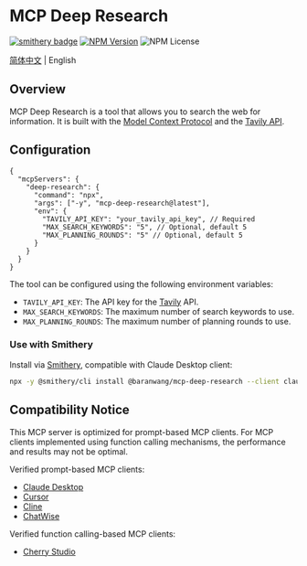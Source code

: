 # MCP Deep Research

[![smithery badge](https://smithery.ai/badge/@baranwang/mcp-deep-research)](https://smithery.ai/server/@baranwang/mcp-deep-research)
[![NPM Version](https://img.shields.io/npm/v/mcp-deep-research)](https://www.npmjs.com/package/mcp-deep-research)
![NPM License](https://img.shields.io/npm/l/mcp-deep-research)

[简体中文](README.zh-hans.md) | English

## Overview

MCP Deep Research is a tool that allows you to search the web for information. It is built with the [Model Context Protocol](https://modelcontextprotocol.com/) and the [Tavily API](https://tavily.com/).

## Configuration

```jsonc
{
  "mcpServers": {
    "deep-research": {
      "command": "npx",
      "args": ["-y", "mcp-deep-research@latest"],
      "env": {
        "TAVILY_API_KEY": "your_tavily_api_key", // Required
        "MAX_SEARCH_KEYWORDS": "5", // Optional, default 5
        "MAX_PLANNING_ROUNDS": "5" // Optional, default 5
      }
    }
  }
}
```

The tool can be configured using the following environment variables:

- `TAVILY_API_KEY`: The API key for the [Tavily](https://tavily.com/) API.
- `MAX_SEARCH_KEYWORDS`: The maximum number of search keywords to use.
- `MAX_PLANNING_ROUNDS`: The maximum number of planning rounds to use.

### Use with Smithery

Install via [Smithery](https://smithery.ai/server/@baranwang/mcp-deep-research), compatible with Claude Desktop client:

```bash
npx -y @smithery/cli install @baranwang/mcp-deep-research --client claude
```

## Compatibility Notice

This MCP server is optimized for prompt-based MCP clients. For MCP clients implemented using function calling mechanisms, the performance and results may not be optimal.

Verified prompt-based MCP clients:

- [Claude Desktop](https://claude.ai/download)
- [Cursor](https://www.cursor.com/)
- [Cline](https://github.com/cline/cline)
- [ChatWise](https://chatwise.app/)

Verified function calling-based MCP clients:

- [Cherry Studio](https://cherry-ai.com/)